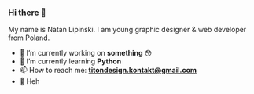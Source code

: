 ### Hi there 👋
My name is Natan Lipinski. I am young graphic designer & web developer from Poland.
- 🔭 I’m currently working on **something** 😳
- 🌱 I’m currently learning **Python**
- 📫 How to reach me: **titondesign.kontakt@gmail.com**
- 🤙 Heh
